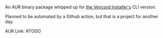 An AUR binary package whipped up for [the Vencord Installer's](https://github.com/Vencord/Installer) CLI version.

Planned to be automated by a Github action, but that is a project for another day.

AUR Link: #TODO

